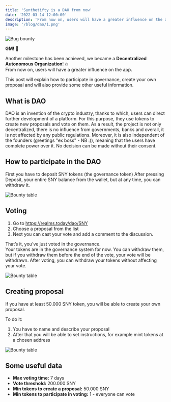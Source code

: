```yaml
---
title: 'Synthetifty is a DAO from now'
date: '2022-03-14 12:00:00'
description: 'From now on, users will have a greater influence on the app.'
image: '/blog/dao/1.png'
---
```


![Bug bounty](/blog/dao/2.png 'horizontal')

**GM!** 👋

Another milestone has been achieved, we became a **Decentralized Autonomous Organization**! 🔥  
From now on, users will have a greater influence on the app.

This post will explain how to participate in governance, create your own proposal and will also provide some other useful information.

## What is DAO

DAO is an invention of the crypto industry, thanks to which, users can direct further development of a platform.
For this purpose, they use tokens to create new proposals and vote on them.
As a result, the project is not only decentralized, there is no influence from governments, banks and overall, it is not affected by any public regulations.
Moreover, it is also independent of the founders (greetings "ex boss" - NB :)), meaning that
the users have complete power over it.
No decision can be made without their consent.

## How to participate in the DAO

First you have to deposit SNY tokens (the governance token)
After pressing Deposit, your entire SNY balance from the wallet, but at any time, you can withdraw it.

![Bounty table](/blog/dao/3.png 'horizontal')

## Voting

1. Go to https://realms.today/dao/SNY
2. Choose a proposal from the list
3. Next you can cast your vote and add a comment to the discussion.

That’s it, you’ve just voted in the governance.  
Your tokens are in the governance system for now. You can withdraw them, but if you withdraw them before the end of the vote, your vote will be withdrawn. After voting, you can withdraw your tokens without affecting your vote.

![Bounty table](/blog/dao/4.png 'horizontal')

## Creating proposal

If you have at least 50.000 SNY token, you will be able to create your own proposal.

To do it:

1. You have to name and describe your proposal
2. After that you will be able to set instructions, for example mint tokens at a chosen address

![Bounty table](/blog/dao/5.png 'horizontal')

## Some useful data

- **Max voting time:** 7 days
- **Vote threshold:** 200.000 SNY
- **Min tokens to create a proposal:** 50.000 SNY
- **Min tokens to participate in voting:** 1 - everyone can vote
